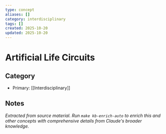 ```yaml
---
type: concept
aliases: []
category: interdisciplinary
tags: []
created: 2025-10-20
updated: 2025-10-20
---
```


# Artificial Life Circuits

## Category

- Primary: [[Interdisciplinary]]

## Notes

*Extracted from source material. Run `make kb-enrich-auto` to enrich this and other concepts with comprehensive details from Claude's broader knowledge.*
